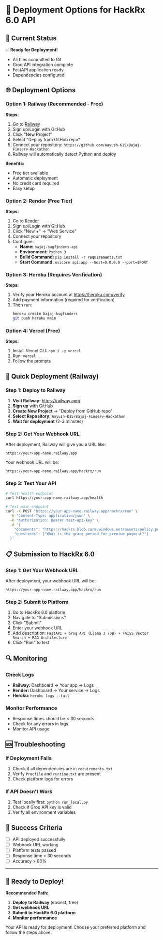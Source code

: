 # 🚀 Deployment Options for HackRx 6.0 API

## 🎯 Current Status

✅ **Ready for Deployment!**
- All files committed to Git
- Groq API integration complete
- FastAPI application ready
- Dependencies configured

## 🌐 Deployment Options

### Option 1: Railway (Recommended - Free)

**Steps:**
1. Go to [Railway](https://railway.app/)
2. Sign up/Login with GitHub
3. Click "New Project"
4. Select "Deploy from GitHub repo"
5. Connect your repository: `https://github.com/Aayush-K15/Bajaj-Finserv-Hackathon`
6. Railway will automatically detect Python and deploy

**Benefits:**
- Free tier available
- Automatic deployment
- No credit card required
- Easy setup

### Option 2: Render (Free Tier)

**Steps:**
1. Go to [Render](https://render.com/)
2. Sign up/Login with GitHub
3. Click "New +" → "Web Service"
4. Connect your repository
5. Configure:
   - **Name:** `bajaj-bugfinders-api`
   - **Environment:** `Python 3`
   - **Build Command:** `pip install -r requirements.txt`
   - **Start Command:** `uvicorn api:app --host=0.0.0.0 --port=$PORT`

### Option 3: Heroku (Requires Verification)

**Steps:**
1. Verify your Heroku account at https://heroku.com/verify
2. Add payment information (required for verification)
3. Then run:
   ```bash
   heroku create bajaj-bugfinders
   git push heroku main
   ```

### Option 4: Vercel (Free)

**Steps:**
1. Install Vercel CLI: `npm i -g vercel`
2. Run: `vercel`
3. Follow the prompts

## 🎯 Quick Deployment (Railway)

### Step 1: Deploy to Railway

1. **Visit Railway:** https://railway.app/
2. **Sign up** with GitHub
3. **Create New Project** → "Deploy from GitHub repo"
4. **Select Repository:** `Aayush-K15/Bajaj-Finserv-Hackathon`
5. **Wait for deployment** (2-3 minutes)

### Step 2: Get Your Webhook URL

After deployment, Railway will give you a URL like:
```
https://your-app-name.railway.app
```

Your webhook URL will be:
```
https://your-app-name.railway.app/hackrx/run
```

### Step 3: Test Your API

```bash
# Test health endpoint
curl https://your-app-name.railway.app/health

# Test main endpoint
curl -X POST "https://your-app-name.railway.app/hackrx/run" \
  -H "Content-Type: application/json" \
  -H "Authorization: Bearer test-api-key" \
  -d '{
    "documents": "https://hackrx.blob.core.windows.net/assets/policy.pdf?sv=2023-01-03&st=2025-07-04T09%3A11%3A24Z&se=2027-07-05T09%3A11%3A00Z&sr=b&sp=r&sig=N4a9OU0w0QXO6AOIBiu4bpl7AXvEZogeT%2FjUHNO7HzQ%3D",
    "questions": ["What is the grace period for premium payment?"]
  }'
```

## 📋 Submission to HackRx 6.0

### Step 1: Get Your Webhook URL
After deployment, your webhook URL will be:
```
https://your-app-name.railway.app/hackrx/run
```

### Step 2: Submit to Platform
1. Go to HackRx 6.0 platform
2. Navigate to "Submissions"
3. Click "Submit"
4. Enter your webhook URL
5. Add description: `FastAPI + Groq API (Llama 3 70B) + FAISS Vector Search + RAG Architecture`
6. Click "Run" to test

## 🔍 Monitoring

### Check Logs
- **Railway:** Dashboard → Your app → Logs
- **Render:** Dashboard → Your service → Logs
- **Heroku:** `heroku logs --tail`

### Monitor Performance
- Response times should be < 30 seconds
- Check for any errors in logs
- Monitor API usage

## 🆘 Troubleshooting

### If Deployment Fails
1. Check if all dependencies are in `requirements.txt`
2. Verify `Procfile` and `runtime.txt` are present
3. Check platform logs for errors

### If API Doesn't Work
1. Test locally first: `python run_local.py`
2. Check if Groq API key is valid
3. Verify all environment variables

## 🎉 Success Criteria

- [ ] API deployed successfully
- [ ] Webhook URL working
- [ ] Platform tests passed
- [ ] Response time < 30 seconds
- [ ] Accuracy > 80%

---

## 🚀 Ready to Deploy!

**Recommended Path:**
1. **Deploy to Railway** (easiest, free)
2. **Get webhook URL**
3. **Submit to HackRx 6.0 platform**
4. **Monitor performance**

Your API is ready for deployment! Choose your preferred platform and follow the steps above.
